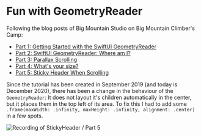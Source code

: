 #  Fun with GeometryReader

Following the blog posts of Big Mountain Studio on Big Mountain Climber's Camp:

- [Part 1: Getting Started with the SwiftUI GeometryReader](https://www.bigmountainstudio.com/members/posts/12948-getting-started-with-the-swiftui-geometryreader-part-1)
- [Part 2: SwiftUI GeometryReader: Where am I?](https://www.bigmountainstudio.com/members/posts/12988-swiftui-geometryreader-where-am-i-part-2)
- [Part 3: Parallax Scrolling](https://www.bigmountainstudio.com/members/posts/13048-swiftui-geometryreader-parallax-scrolling-part-3)
- [Part 4: What's your size?](https://www.bigmountainstudio.com/members/posts/13066-swiftui-geometryreader-what-s-your-size-part-4)
- [Part 5: Sticky Header When Scrolling](https://www.bigmountainstudio.com/members/posts/13099-swiftui-geometryreader-sticky-header-when-scrolling-part-5)

Since the tutorial has been created in September 2019 (and today is December 2020), there has been a change in the behaviour of the `GeometryReader`: It does not layout it's children automatically in the center, but it places them in the top left of its area. To fix this I had to add some `.frame(maxWidth: .infinity, maxHeight: .infinity, alignment: .center)` in a few spots.

![Recording of StickyHeader / Part 5](Recording-StickyHeader.gif)
